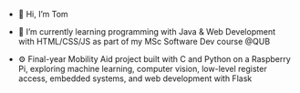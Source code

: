 - 👋 Hi, I’m Tom

- 🌱 I’m currently learning programming with Java & Web Development with HTML/CSS/JS as part of my MSc Software Dev course @QUB

- ⚙️ Final-year Mobility Aid project built with C and Python on a Raspberry Pi, exploring machine learning, computer vision, low-level register access, embedded systems, and web development with Flask
